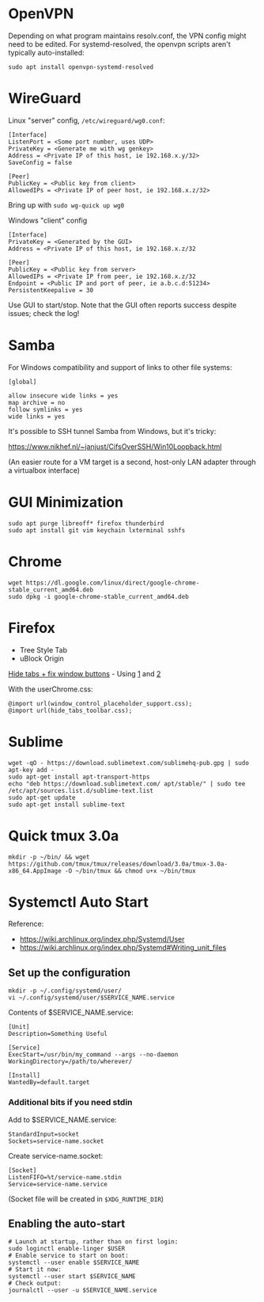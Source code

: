 # OpenVPN

Depending on what program maintains resolv.conf, the VPN config might need to be edited.
For systemd-resolved, the openvpn scripts aren't typically auto-installed:

```
sudo apt install openvpn-systemd-resolved
```

# WireGuard

Linux "server" config, `/etc/wireguard/wg0.conf`:

```
[Interface]
ListenPort = <Some port number, uses UDP>
PrivateKey = <Generate me with wg genkey>
Address = <Private IP of this host, ie 192.168.x.y/32>
SaveConfig = false

[Peer]
PublicKey = <Public key from client>
AllowedIPs = <Private IP of peer host, ie 192.168.x.z/32>
```

Bring up with `sudo wg-quick up wg0`

Windows "client" config

```
[Interface]
PrivateKey = <Generated by the GUI>
Address = <Private IP of this host, ie 192.168.x.z/32

[Peer]
PublicKey = <Public key from server>
AllowedIPs = <Private IP from peer, ie 192.168.x.z/32
Endpoint = <Public IP and port of peer, ie a.b.c.d:51234>
PersistentKeepalive = 30
```

Use GUI to start/stop.  Note that the GUI often reports success despite issues; check the log!

# Samba

For Windows compatibility and support of links to other file systems:

```
[global]

allow insecure wide links = yes
map archive = no
follow symlinks = yes
wide links = yes
```

It's possible to SSH tunnel Samba from Windows, but it's tricky:

https://www.nikhef.nl/~janjust/CifsOverSSH/Win10Loopback.html

(An easier route for a VM target is a second, host-only LAN adapter through a virtualbox interface)

# GUI Minimization

```
sudo apt purge libreoff* firefox thunderbird
sudo apt install git vim keychain lxterminal sshfs
```

# Chrome

```
wget https://dl.google.com/linux/direct/google-chrome-stable_current_amd64.deb
sudo dpkg -i google-chrome-stable_current_amd64.deb
```

# Firefox

- Tree Style Tab
- uBlock Origin

[Hide tabs + fix window buttons](https://github.com/MrOtherGuy/firefox-csshacks) - Using [1](https://github.com/MrOtherGuy/firefox-csshacks/blob/master/chrome/hide_tabs_toolbar.css) and [2](https://github.com/MrOtherGuy/firefox-csshacks/blob/master/chrome/window_control_placeholder_support.css)

With the userChrome.css:

```
@import url(window_control_placeholder_support.css);
@import url(hide_tabs_toolbar.css);
```

# Sublime

```
wget -qO - https://download.sublimetext.com/sublimehq-pub.gpg | sudo apt-key add -
sudo apt-get install apt-transport-https
echo "deb https://download.sublimetext.com/ apt/stable/" | sudo tee /etc/apt/sources.list.d/sublime-text.list
sudo apt-get update
sudo apt-get install sublime-text
```

# Quick tmux 3.0a

```
mkdir -p ~/bin/ && wget https://github.com/tmux/tmux/releases/download/3.0a/tmux-3.0a-x86_64.AppImage -O ~/bin/tmux && chmod u+x ~/bin/tmux
```


# Systemctl Auto Start

Reference:
- https://wiki.archlinux.org/index.php/Systemd/User
- https://wiki.archlinux.org/index.php/Systemd#Writing_unit_files

## Set up the configuration

```
mkdir -p ~/.config/systemd/user/
vi ~/.config/systemd/user/$SERVICE_NAME.service
```

Contents of $SERVICE_NAME.service:
```
[Unit]
Description=Something Useful

[Service]
ExecStart=/usr/bin/my_command --args --no-daemon
WorkingDirectory=/path/to/wherever/

[Install]
WantedBy=default.target
```

### Additional bits if you need stdin

Add to $SERVICE_NAME.service:

```
StandardInput=socket
Sockets=service-name.socket

```

Create service-name.socket:
```
[Socket]
ListenFIFO=%t/service-name.stdin
Service=service-name.service

```

(Socket file will be created in `$XDG_RUNTIME_DIR`)

## Enabling the auto-start

```
# Launch at startup, rather than on first login:
sudo loginctl enable-linger $USER
# Enable service to start on boot:
systemctl --user enable $SERVICE_NAME
# Start it now:
systemctl --user start $SERVICE_NAME
# Check output:
journalctl --user -u $SERVICE_NAME.service

```
